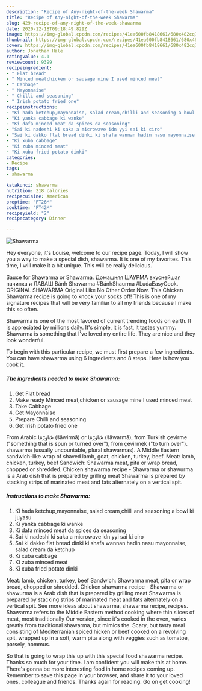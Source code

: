 ```yaml
---
description: "Recipe of Any-night-of-the-week Shawarma"
title: "Recipe of Any-night-of-the-week Shawarma"
slug: 429-recipe-of-any-night-of-the-week-shawarma
date: 2020-12-18T09:18:49.829Z
image: https://img-global.cpcdn.com/recipes/41ea600fb8418661/680x482cq70/shawarma-recipe-main-photo.jpg
thumbnail: https://img-global.cpcdn.com/recipes/41ea600fb8418661/680x482cq70/shawarma-recipe-main-photo.jpg
cover: https://img-global.cpcdn.com/recipes/41ea600fb8418661/680x482cq70/shawarma-recipe-main-photo.jpg
author: Jonathan Hale
ratingvalue: 4.1
reviewcount: 9399
recipeingredient:
- " Flat bread"
- " Minced meatchicken or sausage mine I used minced meat"
- " Cabbage"
- " Mayonnaise"
- " Chilli and seasoning"
- " Irish potato fried one"
recipeinstructions:
- "Ki hada ketchup,mayonnaise, salad cream,chilli and seasoning a bowl ki juyasu"
- "Ki yanka cabbage ki wanke"
- "Ki dafa minced meat da spices da seasoning"
- "Sai ki nadeshi ki saka a microwave idn yyi sai ki ciro"
- "Sai ki dakko flat bread dinki ki shafa wannan hadin nasu mayonnaise, salad cream da ketchup"
- "Ki xuba cabbage"
- "Ki zuba minced meat"
- "Ki xuba fried potato dinki"
categories:
- Recipe
tags:
- shawarma

katakunci: shawarma 
nutrition: 218 calories
recipecuisine: American
preptime: "PT26M"
cooktime: "PT42M"
recipeyield: "2"
recipecategory: Dinner

---
```



![Shawarma](https://img-global.cpcdn.com/recipes/41ea600fb8418661/680x482cq70/shawarma-recipe-main-photo.jpg)

Hey everyone, it's Louise, welcome to our recipe page. Today, I will show you a way to make a special dish, shawarma. It is one of my favorites. This time, I will make it a bit unique. This will be really delicious.

Sauce for Shawarma or Shawarma. Домашняя ШАУРМА вкуснейшая начинка и ЛАВАШ Bánh Shawarma #BánhShaurma #LudaEasyCook. ORIGINAL SHAWARMA Original Like No Other Order Now. This Chicken Shawarma recipe is going to knock your socks off! This is one of my signature recipes that will be very familiar to all my friends because I make this so often.

Shawarma is one of the most favored of current trending foods on earth. It is appreciated by millions daily. It's simple, it is fast, it tastes yummy. Shawarma is something that I've loved my entire life. They are nice and they look wonderful.


To begin with this particular recipe, we must first prepare a few ingredients. You can have shawarma using 6 ingredients and 8 steps. Here is how you cook it.

<!--inarticleads1-->

##### The ingredients needed to make Shawarma:

1. Get  Flat bread
1. Make ready  Minced meat,chicken or sausage mine I used minced meat
1. Take  Cabbage
1. Get  Mayonnaise
1. Prepare  Chilli and seasoning
1. Get  Irish potato fried one


From Arabic شَاوِرْمَا‎ (šāwirmā) or شَاوَرْمَا‎ (šāwarmā), from Turkish çevirme (&#34;something that is spun or turned over&#34;), from çevirmek (&#34;to turn over&#34;). shawarma (usually uncountable, plural shawarmas). A Middle Eastern sandwich-like wrap of shaved lamb, goat, chicken, turkey, beef. Meat: lamb, chicken, turkey, beef Sandwich: Shawarma meat, pita or wrap bread, chopped or shredded. Chicken shawarma recipe - Shawarma or shawurma is a Arab dish that is prepared by grilling meat Shawarma is prepared by stacking strips of marinated meat and fats alternately on a vertical spit. 

<!--inarticleads2-->

##### Instructions to make Shawarma:

1. Ki hada ketchup,mayonnaise, salad cream,chilli and seasoning a bowl ki juyasu
1. Ki yanka cabbage ki wanke
1. Ki dafa minced meat da spices da seasoning
1. Sai ki nadeshi ki saka a microwave idn yyi sai ki ciro
1. Sai ki dakko flat bread dinki ki shafa wannan hadin nasu mayonnaise, salad cream da ketchup
1. Ki xuba cabbage
1. Ki zuba minced meat
1. Ki xuba fried potato dinki


Meat: lamb, chicken, turkey, beef Sandwich: Shawarma meat, pita or wrap bread, chopped or shredded. Chicken shawarma recipe - Shawarma or shawurma is a Arab dish that is prepared by grilling meat Shawarma is prepared by stacking strips of marinated meat and fats alternately on a vertical spit. See more ideas about shawarma, shawarma recipe, recipes. Shawarma refers to the Middle Eastern method cooking where thin slices of meat, most traditionally Our version, since it&#39;s cooked in the oven, varies greatly from traditional shawarma, but mimics the. Scary, but tasty meal consisting of Mediterranian spiced hicken or beef cooked on a revolving spit, wrapped up in a soft, warm pita along with veggies such as tomatoe, parsely, hommus. 

So that is going to wrap this up with this special food shawarma recipe. Thanks so much for your time. I am confident you will make this at home. There's gonna be more interesting food in home recipes coming up. Remember to save this page in your browser, and share it to your loved ones, colleague and friends. Thanks again for reading. Go on get cooking!

